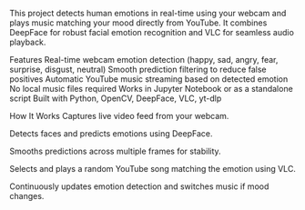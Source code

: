 This project detects human emotions in real-time using your webcam and plays music matching your mood directly from YouTube. It combines DeepFace for robust facial emotion recognition and VLC for seamless audio playback.

 Features
 Real-time webcam emotion detection (happy, sad, angry, fear, surprise, disgust, neutral)
 Smooth prediction filtering to reduce false positives
 Automatic YouTube music streaming based on detected emotion
 No local music files required
 Works in Jupyter Notebook or as a standalone script
 Built with Python, OpenCV, DeepFace, VLC, yt-dlp

 How It Works
Captures live video feed from your webcam.

Detects faces and predicts emotions using DeepFace.

Smooths predictions across multiple frames for stability.

Selects and plays a random YouTube song matching the emotion using VLC.

Continuously updates emotion detection and switches music if mood changes.
